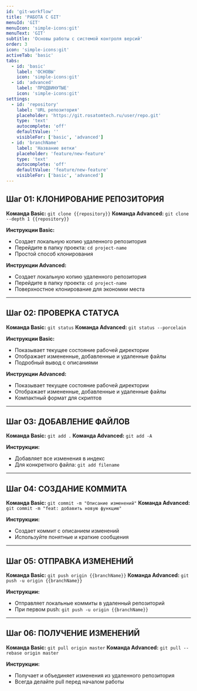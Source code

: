 ```yaml
---
id: 'git-workflow'
title: 'РАБОТА С GIT'
menuId: 'GIT'
menuIcon: 'simple-icons:git'
menuText: 'GIT'
subtitle: 'Основы работы с системой контроля версий'
order: 3
icon: 'simple-icons:git'
activeTab: 'basic'
tabs:
  - id: 'basic'
    label: 'ОСНОВЫ'
    icon: 'simple-icons:git'
  - id: 'advanced'
    label: 'ПРОДВИНУТЫЕ'
    icon: 'simple-icons:git'
settings:
  - id: 'repository'
    label: 'URL репозитория'
    placeholder: 'https://git.rosatomtech.ru/user/repo.git'
    type: 'text'
    autocomplete: 'off'
    defaultValue: ''
    visibleFor: ['basic', 'advanced']
  - id: 'branchName'
    label: 'Название ветки'
    placeholder: 'feature/new-feature'
    type: 'text'
    autocomplete: 'off'
    defaultValue: 'feature/new-feature'
    visibleFor: ['basic', 'advanced']
---
```


## Шаг 01: КЛОНИРОВАНИЕ РЕПОЗИТОРИЯ

**Команда Basic:** `git clone {{repository}}`
**Команда Advanced:** `git clone --depth 1 {{repository}}`

**Инструкции Basic:**
- Создает локальную копию удаленного репозитория
- Перейдите в папку проекта: `cd project-name`
- Простой способ клонирования

**Инструкции Advanced:**
- Создает локальную копию удаленного репозитория
- Перейдите в папку проекта: `cd project-name`
- Поверхностное клонирование для экономии места

---

## Шаг 02: ПРОВЕРКА СТАТУСА

**Команда Basic:** `git status`
**Команда Advanced:** `git status --porcelain`

**Инструкции Basic:**
- Показывает текущее состояние рабочей директории
- Отображает измененные, добавленные и удаленные файлы
- Подробный вывод с описаниями

**Инструкции Advanced:**
- Показывает текущее состояние рабочей директории
- Отображает измененные, добавленные и удаленные файлы
- Компактный формат для скриптов

---

## Шаг 03: ДОБАВЛЕНИЕ ФАЙЛОВ

**Команда Basic:** `git add .`
**Команда Advanced:** `git add -A`

**Инструкции:**
- Добавляет все изменения в индекс
- Для конкретного файла: `git add filename`

---

## Шаг 04: СОЗДАНИЕ КОММИТА

**Команда Basic:** `git commit -m "Описание изменений"`
**Команда Advanced:** `git commit -m "feat: добавить новую функцию"`

**Инструкции:**
- Создает коммит с описанием изменений
- Используйте понятные и краткие сообщения

---

## Шаг 05: ОТПРАВКА ИЗМЕНЕНИЙ

**Команда Basic:** `git push origin {{branchName}}`
**Команда Advanced:** `git push -u origin {{branchName}}`

**Инструкции:**
- Отправляет локальные коммиты в удаленный репозиторий
- При первом push: `git push -u origin {{branchName}}`

---

## Шаг 06: ПОЛУЧЕНИЕ ИЗМЕНЕНИЙ

**Команда Basic:** `git pull origin master`
**Команда Advanced:** `git pull --rebase origin master`

**Инструкции:**
- Получает и объединяет изменения из удаленного репозитория
- Всегда делайте pull перед началом работы

